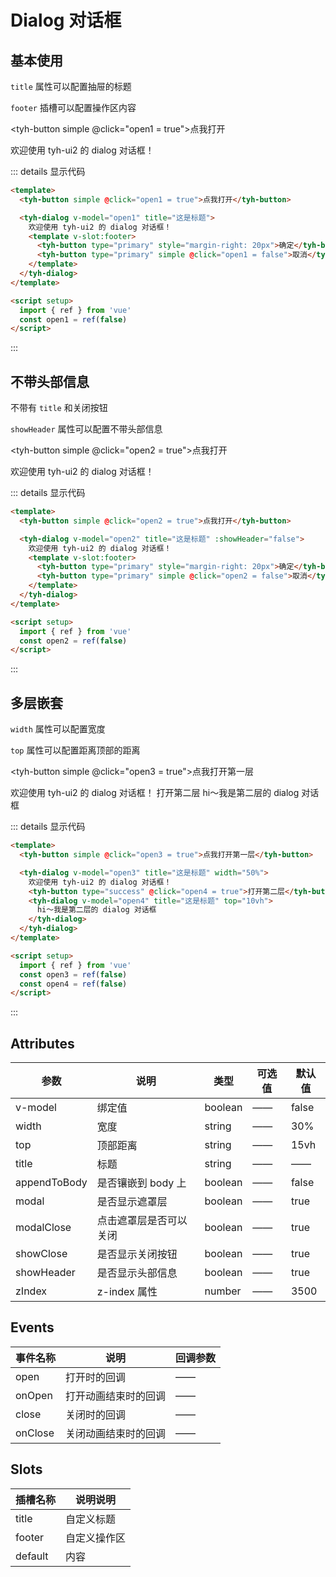 # Dialog 对话框

## 基本使用

`title` 属性可以配置抽屉的标题

`footer` 插槽可以配置操作区内容

<tyh-button simple @click="open1 = true">点我打开</tyh-button>

<tyh-dialog v-model="open1" title="这是标题">
  欢迎使用 tyh-ui2 的 dialog 对话框！
  <template v-slot:footer>
    <tyh-button type="primary" style="margin-right: 20px">确定</tyh-button>
    <tyh-button type="primary" simple @click="open1 = false">取消</tyh-button>
  </template>
</tyh-dialog>

::: details 显示代码

```html
<template>
  <tyh-button simple @click="open1 = true">点我打开</tyh-button>

  <tyh-dialog v-model="open1" title="这是标题">
    欢迎使用 tyh-ui2 的 dialog 对话框！
    <template v-slot:footer>
      <tyh-button type="primary" style="margin-right: 20px">确定</tyh-button>
      <tyh-button type="primary" simple @click="open1 = false">取消</tyh-button>
    </template>
  </tyh-dialog>
</template>

<script setup>
  import { ref } from 'vue'
  const open1 = ref(false)
</script>
```

:::

## 不带头部信息

不带有 `title` 和关闭按钮

`showHeader` 属性可以配置不带头部信息

<tyh-button simple @click="open2 = true">点我打开</tyh-button>

<tyh-dialog v-model="open2" title="这是标题" :showHeader="false">
  欢迎使用 tyh-ui2 的 dialog 对话框！
  <template v-slot:footer>
    <tyh-button type="primary" style="margin-right: 20px">确定</tyh-button>
    <tyh-button type="primary" simple @click="open2 = false">取消</tyh-button>
  </template>
</tyh-dialog>

::: details 显示代码

```html
<template>
  <tyh-button simple @click="open2 = true">点我打开</tyh-button>

  <tyh-dialog v-model="open2" title="这是标题" :showHeader="false">
    欢迎使用 tyh-ui2 的 dialog 对话框！
    <template v-slot:footer>
      <tyh-button type="primary" style="margin-right: 20px">确定</tyh-button>
      <tyh-button type="primary" simple @click="open2 = false">取消</tyh-button>
    </template>
  </tyh-dialog>
</template>

<script setup>
  import { ref } from 'vue'
  const open2 = ref(false)
</script>
```

:::

## 多层嵌套

`width` 属性可以配置宽度

`top` 属性可以配置距离顶部的距离

<tyh-button simple @click="open3 = true">点我打开第一层</tyh-button>

<tyh-dialog v-model="open3" title="这是标题" width="50%">
  欢迎使用 tyh-ui2 的 dialog 对话框！
  <tyh-button type="success" @click="open4 = true">打开第二层</tyh-button>
  <tyh-dialog v-model="open4" title="这是标题" top="10vh">
    hi～我是第二层的 dialog 对话框
  </tyh-dialog>
</tyh-dialog>

::: details 显示代码

```html
<template>
  <tyh-button simple @click="open3 = true">点我打开第一层</tyh-button>

  <tyh-dialog v-model="open3" title="这是标题" width="50%">
    欢迎使用 tyh-ui2 的 dialog 对话框！
    <tyh-button type="success" @click="open4 = true">打开第二层</tyh-button>
    <tyh-dialog v-model="open4" title="这是标题" top="10vh">
      hi～我是第二层的 dialog 对话框
    </tyh-dialog>
  </tyh-dialog>
</template>

<script setup>
  import { ref } from 'vue'
  const open3 = ref(false)
  const open4 = ref(false)
</script>
```

:::

## Attributes

| 参数         | 说明                   | 类型    | 可选值 | 默认值 |
| ------------ | ---------------------- | ------- | ------ | ------ |
| v-model      | 绑定值                 | boolean | ——     | false  |
| width        | 宽度                   | string  | ——     | 30%    |
| top          | 顶部距离               | string  | ——     | 15vh   |
| title        | 标题                   | string  | ——     | ——     |
| appendToBody | 是否镶嵌到 body 上     | boolean | ——     | false  |
| modal        | 是否显示遮罩层         | boolean | ——     | true   |
| modalClose   | 点击遮罩层是否可以关闭 | boolean | ——     | true   |
| showClose    | 是否显示关闭按钮       | boolean | ——     | true   |
| showHeader   | 是否显示头部信息       | boolean | ——     | true   |
| zIndex       | z-index 属性           | number  | ——     | 3500   |

## Events

| 事件名称 | 说明                 | 回调参数 |
| -------- | -------------------- | -------- |
| open     | 打开时的回调         | ——       |
| onOpen   | 打开动画结束时的回调 | ——       |
| close    | 关闭时的回调         | ——       |
| onClose  | 关闭动画结束时的回调 | ——       |

## Slots

| 插槽名称 | 说明说明     |
| -------- | ------------ |
| title    | 自定义标题   |
| footer   | 自定义操作区 |
| default  | 内容         |

<script setup>
  import { ref } from 'vue'
  const open1 = ref(false)
  const open2 = ref(false)
  const open3 = ref(false)
  const open4 = ref(false)
</script>
